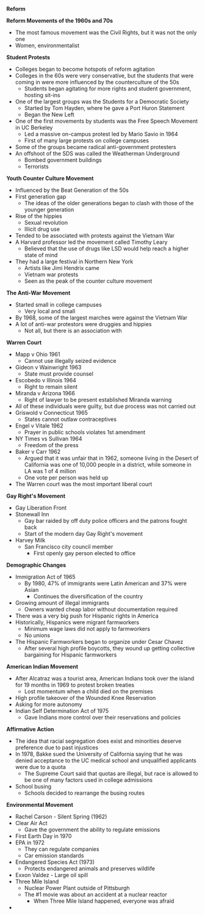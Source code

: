 **Reform**

**Reform Movements of the 1960s and 70s**
- The most famous movement was the Civil Rights, but it was not the only one
- Women, environmentalist

**Student Protests**
- Colleges began to become hotspots of reform agitation
- Colleges in the 60s were very conservative, but the students that were coming in were more influenced by the counterculture of the 50s
	- Students began agitating for more rights and student government, hosting sit-ins
- One of the largest groups was the Students for a Democratic Society
	- Started by Tom Hayden, where he gave a Port Huron Statement
	- Began the New Left
- One of the first movements by students was the Free Speech Movement in UC Berkeley
	- Led a massive on-campus protest led by Mario Savio in 1964
	- First of many large protests on college campuses
- Some of the groups became radical anti-government protesters
- An offshoot of the SDS was called the Weatherman Underground
	- Bombed government buildings
	- Terrorists

**Youth Counter Culture Movement**
- Influenced by the Beat Generation of the 50s
- First generation gap
	- The ideas of the older generations began to clash with those of the younger generation
- Rise of the hippies
	- Sexual revolution
	- Illicit drug use
- Tended to be associated with protests against the Vietnam War
- A Harvard professor led the movement called Timothy Leary
	- Believed that the use of drugs like LSD would help reach a higher state of mind
- They had a large festival in Northern New York
	- Artists like Jimi Hendrix came
	- Vietnam war protests
	- Seen as the peak of the counter culture movement

**The Anti-War Movement**
- Started small in college campuses
	- Very local and small
- By 1968, some of the largest marches were against the Vietnam War
- A lot of anti-war protestors were druggies and hippies
	- Not all, but there is an association with

**Warren Court**
- Mapp v Ohio 1961
	- Cannot use illegally seized evidence
- Gideon v Wainwright 1963
	- State must provide counsel
- Escobedo v Illinois 1964
	- Right to remain silent
- Miranda v Arizona 1966
	- Right of lawyer to be present established Miranda warning
- All of these individuals were guilty, but due process was not carried out
- Griswold v Connecticut 1965
	- States cannot outlaw contraceptives
- Engel v Vitale 1962
	- Prayer in public schools violates 1st amendment
- NY Times vs Sullivan 1964
	- Freedom of the press
- Baker v Carr 1962
	- Argued that it was unfair that in 1962, someone living in the Desert of California was one of 10,000 people in a district, while someone in LA was 1 of 4 million
	- One vote per person was held up
- The Warren court was the most important liberal court

**Gay Right's Movement**
- Gay Liberation Front
- Stonewall Inn
	- Gay bar raided by off duty police officers and the patrons fought back
	- Start of the modern day Gay Right's movement
- Harvey Milk
	- San Francisco city council member
		- First openly gay person elected to office

**Demographic Changes**
- Immigration Act of 1965
	- By 1980, 47% of immigrants were Latin American and 37% were Asian
		- Continues the diversification of the country
- Growing amount of illegal immigrants
	- Owners wanted cheap labor without documentation required
- There was a very big push for Hispanic rights in America
- Historically, Hispanics were migrant farmworkers
	- Minimum wage laws did not apply to farmworkers
	- No unions
- The Hispanic Farmworkers began to organize under Cesar Chavez
	- After several high profile boycotts, they wound up getting collective bargaining for Hispanic farmworkers

**American Indian Movement**
- After Alcatraz was a tourist area, American Indians took over the island for 19 months in 1969 to protest broken treaties
	- Lost momentum when a child died on the premises
- High profile takeover of the Wounded Knee Reservation
- Asking for more autonomy 
- Indian Self Determination Act of 1975
	- Gave Indians more control over their reservations and policies 

**Affirmative Action**
- The idea that racial segregation does exist and minorities deserve preference due to past injustices
- In 1978, Bakke sued the University of California saying that he was denied acceptance to the UC medical school and unqualified applicants were due to a quota
	- The Supreme Court said that quotas are illegal, but race is allowed to be one of many factors used in college admissions
- School busing
	- Schools decided to rearrange the busing routes 

**Environmental Movement**
- Rachel Carson - Silent Spring (1962)
- Clear Air Act
	- Gave the government the ability to regulate emissions
- First Earth Day in 1970
- EPA in 1972
	- They can regulate companies
	- Car emission standards
- Endangered Species Act (1973)
	- Protects endangered animals and preserves wildlife
- Exxon Valdez - Large oil spill
- Three Mile Island
	- Nuclear Power Plant outside of Pittsburgh
	- The #1 movie was about an accident at a nuclear reactor
		- When Three Mile Island happened, everyone was afraid
- 

